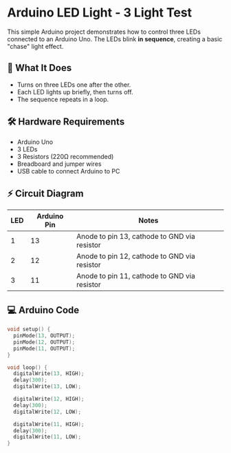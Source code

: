 # Arduino LED Light - 3 Light Test

This simple Arduino project demonstrates how to control three LEDs connected to an Arduino Uno. The LEDs blink **in sequence**, creating a basic "chase" light effect.

## 🔧 What It Does

- Turns on three LEDs one after the other.
- Each LED lights up briefly, then turns off.
- The sequence repeats in a loop.

## 🛠️ Hardware Requirements

- Arduino Uno
- 3 LEDs
- 3 Resistors (220Ω recommended)
- Breadboard and jumper wires
- USB cable to connect Arduino to PC

## ⚡ Circuit Diagram

| LED | Arduino Pin | Notes                |
|-----|-------------|----------------------|
| 1   | 13          | Anode to pin 13, cathode to GND via resistor |
| 2   | 12          | Anode to pin 12, cathode to GND via resistor |
| 3   | 11          | Anode to pin 11, cathode to GND via resistor |

## 💻 Arduino Code

```cpp
void setup() {
  pinMode(13, OUTPUT);
  pinMode(12, OUTPUT);
  pinMode(11, OUTPUT);
}

void loop() {
  digitalWrite(13, HIGH);
  delay(300);
  digitalWrite(13, LOW);

  digitalWrite(12, HIGH);
  delay(300);
  digitalWrite(12, LOW);

  digitalWrite(11, HIGH);
  delay(300);
  digitalWrite(11, LOW);
}
